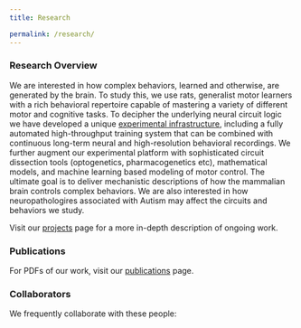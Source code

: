 ```yaml
---
title: Research

permalink: /research/
---
```


### Research Overview

We are interested in how complex behaviors, learned and otherwise, are generated by the brain. To study this, we use rats, generalist motor learners with a rich behavioral repertoire capable of mastering a variety of different motor and cognitive tasks. To decipher the underlying neural circuit logic we have developed a unique [experimental infrastructure](/techniques.html), including a fully automated high-throughput training system that can be combined with continuous long-term neural and high-resolution behavioral recordings. We further augment our experimental platform with sophisticated circuit dissection tools (optogenetics, pharmacogenetics etc), mathematical models, and machine learning based modeling of motor control. The ultimate goal is to deliver mechanistic descriptions of how the mammalian brain controls complex behaviors. We are also interested in how neuropathologires associated with Autism may affect the circuits and behaviors we study.

Visit our [projects](/publications.html) page for a more in-depth description of ongoing work.


### Publications

For PDFs of our work, visit our [publications](/publications.html) page.


### Collaborators

We frequently collaborate with these people:
